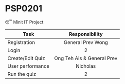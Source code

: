 # PSP0201
:sleeping: Minit IT Project


| Task        | Responsibility  
| ------------- |:-------------:|
| Registration  | General Prev Wong |
| Login      | 2      |
| Create/Edit Quiz | Ong Teh Ais & General Prev   |
| User performance | Nicholas |
| Run the quiz | 2 |
